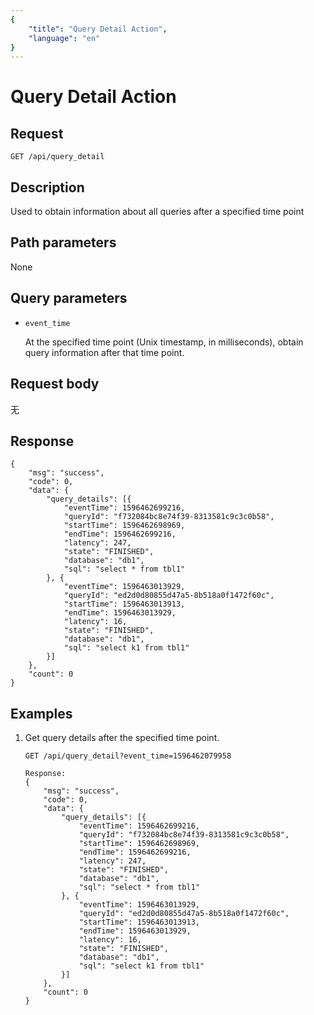 ```yaml
---
{
    "title": "Query Detail Action",
    "language": "en"
}
---
```


<!-- 
Licensed to the Apache Software Foundation (ASF) under one
or more contributor license agreements.  See the NOTICE file
distributed with this work for additional information
regarding copyright ownership.  The ASF licenses this file
to you under the Apache License, Version 2.0 (the
"License"); you may not use this file except in compliance
with the License.  You may obtain a copy of the License at

  http://www.apache.org/licenses/LICENSE-2.0

Unless required by applicable law or agreed to in writing,
software distributed under the License is distributed on an
"AS IS" BASIS, WITHOUT WARRANTIES OR CONDITIONS OF ANY
KIND, either express or implied.  See the License for the
specific language governing permissions and limitations
under the License.
-->

# Query Detail Action

## Request

`GET /api/query_detail`

## Description

Used to obtain information about all queries after a specified time point

## Path parameters

None

## Query parameters

* `event_time`

    At the specified time point (Unix timestamp, in milliseconds), obtain query information after that time point.
    
## Request body

无

## Response

```
{
	"msg": "success",
	"code": 0,
	"data": {
		"query_details": [{
			"eventTime": 1596462699216,
			"queryId": "f732084bc8e74f39-8313581c9c3c0b58",
			"startTime": 1596462698969,
			"endTime": 1596462699216,
			"latency": 247,
			"state": "FINISHED",
			"database": "db1",
			"sql": "select * from tbl1"
		}, {
			"eventTime": 1596463013929,
			"queryId": "ed2d0d80855d47a5-8b518a0f1472f60c",
			"startTime": 1596463013913,
			"endTime": 1596463013929,
			"latency": 16,
			"state": "FINISHED",
			"database": "db1",
			"sql": "select k1 from tbl1"
		}]
	},
	"count": 0
}
```
    
## Examples

1. Get query details after the specified time point.

    ```
    GET /api/query_detail?event_time=1596462079958
    
    Response:
    {
    	"msg": "success",
    	"code": 0,
    	"data": {
    		"query_details": [{
    			"eventTime": 1596462699216,
    			"queryId": "f732084bc8e74f39-8313581c9c3c0b58",
    			"startTime": 1596462698969,
    			"endTime": 1596462699216,
    			"latency": 247,
    			"state": "FINISHED",
    			"database": "db1",
    			"sql": "select * from tbl1"
    		}, {
    			"eventTime": 1596463013929,
    			"queryId": "ed2d0d80855d47a5-8b518a0f1472f60c",
    			"startTime": 1596463013913,
    			"endTime": 1596463013929,
    			"latency": 16,
    			"state": "FINISHED",
    			"database": "db1",
    			"sql": "select k1 from tbl1"
    		}]
    	},
    	"count": 0
    }
    ```